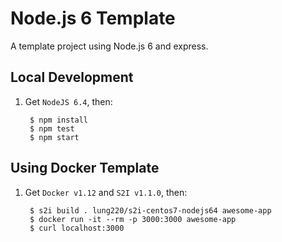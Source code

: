Node.js 6 Template
==================

A template project using Node.js 6 and express.

## Local Development

1. Get `NodeJS 6.4`, then:

        $ npm install
        $ npm test
        $ npm start


## Using Docker Template

1. Get `Docker v1.12` and `S2I v1.1.0`, then:

        $ s2i build . lung220/s2i-centos7-nodejs64 awesome-app
        $ docker run -it --rm -p 3000:3000 awesome-app
        $ curl localhost:3000

